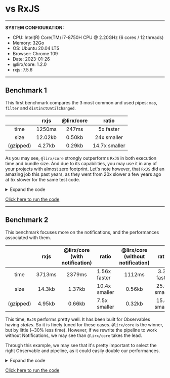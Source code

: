 # vs RxJS

---

**SYSTEM CONFIGURATION:**

- CPU: Intel(R) Core(TM) i7-8750H CPU @ 2.20GHz (6 cores / 12 threads)
- Memory: 32Go
- OS: Ubuntu 20.04 LTS
- Browser: Chrome 109
- Date: 2023-01-26
- @lirx/core: 1.2.0
- rxjs: 7.5.6

---

## Benchmark 1

This first benchmark compares the 3 most common and used pipes: `map`,  `filter` and `distinctUntilChanged`.


|           |  rxjs   | @lirx/core |     ratio     |
|:---------:|:-------:|:----------:|:-------------:|
|    time   | 1250ms  |   247ms    |   5x faster   |
|    size   | 12.02kb |   0.50kb   |  24x smaller  |
| (gzipped) | 4.27kb  |   0.29kb   | 14.7x smaller |

As you may see, `@lirx/core` strongly outperforms `RxJS` in both execution time and bundle size.
And due to its capabilities, you may use it in any of your projects with almost zero footprint.
Let's note however, that `RxJS` did an amazing job this past years, as they went from 20x slower a few years ago at 5x slower for the same test code.


<details>
  <summary>Expand the code</summary>


```ts
import { from as fromRXJS } from 'rxjs';
import { fromArray, distinct$$$, map$$$, pipe$$, filter$$$ } from '@lirx/core';
import { distinctUntilChanged, filter, map } from 'rxjs/operators';

function performancesExample() {
  const values = Array.from({ length: 1e5 }, (v: any, index: number) => index);

  const withRXJS = () => {
    let j = 0;

    const obs = fromRXJS(values).pipe(
      map((value: number) => value * 2),
      filter((value: number) => value > 1e4),
      distinctUntilChanged()
    );

    console.time('start');
    for (let i = 0; i < 1e2; i++) {
      obs.subscribe((value: number) => {
        j += value;
      });
    }
    console.timeEnd('start');
    console.log('j', j);
  };

  const withLiRXCore = () => {
    let j = 0;

    const subscribe = pipe$$(fromArray(values), [
      map$$$<number, number>((value: number) => value * 2),
      filter$$$<number>((value: number) => value > 1e4),
      distinct$$$<number>(),
    ]);

    console.time('start');
    for (let i = 0; i < 1e2; i++) {
      subscribe((value: number) => {
        j += value;
      });
    }
    console.timeEnd('start');
    console.log('j', j);
  };

  /* RxJS */

  // withRXJS();

  // time:
  //  1250.388916015625 ms

  // size:
  //  dist/assets/index.412ad1ea.js   12.02 KiB / gzip: 4.27 KiB

  /* @lirx/core */

  withLiRXCore();

  // time:
  //  247.414794921875 ms
  //  => 5x faster

  // size:
  //  dist/assets/index.6d7778f7.js   0.50 KiB / gzip: 0.29 KiB
  //  => 24x / 14.7x smaller
}

performancesExample();
```

</details>

[Click here to run the code](https://stackblitz.com/edit/vite-ud1q9a?file=main.ts)

---

## Benchmark 2

This benchmark focuses more on the notifications, and the performances associated with them.

|           |  rxjs  | @lirx/core <br/> (with notification) | ratio         | @lirx/core <br/> (without notification) |     ratio      |
|:---------:|:------:|:------------------------------------:|---------------|:----------------------------------:|:--------------:|
|    time   | 3713ms |                2379ms                | 1.56x faster  |               1112ms               | 3.3x faster    |
|    size   | 14.3kb |                1.37kb                | 10.4x smaller |               0.56kb               | 25.5x smaller  |
| (gzipped) | 4.95kb |                0.66kb                | 7.5x smaller  |               0.32kb               | 15.4x smaller  |



This time, `RxJS` performs pretty well. It has been built for Observables having *states*.
So it is finely tuned for these cases. `@lirx/core` is the winner, but by little (~30% less time).
However, if we rewrite the pipeline to work without Notifications, we may see than `@lirx/core` takes the lead.

Through this example, we may see that it's pretty important to select the right Observable and pipeline, as it could easily double our performances.

<details>
  <summary>Expand the code</summary>

```ts
import { of as ofRXJS, forkJoin as forkJoinRXJS } from 'rxjs';
import {
  forkJoin,
  singleN,
  fulfilled$$$,
  pipe$$,
  defaultNotificationObserver,
  combineLatest,
  map$$,
  single,
} from '@lirx/core';
import { map } from 'rxjs/operators';

function performancesExample() {
  const length: number = 1e3;
  const iterations: number = 1e4;

  const sum = (values: readonly number[]): number => {
    let sum: number = 0;
    for (let i = 0; i < values.length; i++) {
      sum += values[i];
    }
    return sum;
  };

  const withRXJS = () => {
    let j = 0;

    const obs = forkJoinRXJS(
      Array.from({ length }, (_, i) => ofRXJS(Math.random()))
    ).pipe(map(sum));

    console.time('start');

    for (let i = 0; i < iterations; i++) {
      obs.subscribe((value: number) => {
        j += value;
      });
    }

    console.timeEnd('start');
    console.log('j', j);
  };

  const withLiRXCoreAndNotifications = () => {
    let j = 0;

    const subscribe = pipe$$(
      forkJoin(
        Array.from({ length }, (_, i) => singleN<number>(Math.random()))
      ),
      [
        fulfilled$$$((values: number[]) => {
          return singleN(sum(values));
        }),
      ]
    );

    console.time('start');

    for (let i = 0; i < iterations; i++) {
      subscribe(
        defaultNotificationObserver((value: number) => {
          j += value;
        })
      );
    }
    console.timeEnd('start');
    console.log('j', j);
  };

  const withLiRXCore = () => {
    let j = 0;

    const subscribe = map$$(
      combineLatest(Array.from({ length }, (_, i) => single(Math.random()))),
      sum
    );

    console.time('start');

    for (let i = 0; i < iterations; i++) {
      subscribe((value: number) => {
        j += value;
      });
    }
    console.timeEnd('start');
    console.log('j', j);
  };

  /* RxJS */

  // withRXJS();

  // time:
  //  3713.386962890625 ms

  // size:
  //  dist/assets/index.e05384e3.js   14.30 KiB / gzip: 4.95 KiB

  /* @lirx/core */

  // withLiRXCoreAndNotifications();

  // time:
  //  2379.6220703125 ms
  //  => 1.56x faster

  // size:
  //  dist/assets/index.5ca1e5d4.js   1.37 KiB / gzip: 0.66 KiB
  //  => 10.4x / 7.5x smaller

  withLiRXCore();

  // time:
  //  1112.876953125 ms
  //  => 3.3x faster

  // size:
  //  dist/assets/index.d50e09c0.js   0.56 KiB / gzip: 0.32 KiB
  //  => 25.5x / 15.4x smaller
}

performancesExample();
```

</details>

[Click here to run the code](https://stackblitz.com/edit/vite-dvfy5w?file=main.ts)

